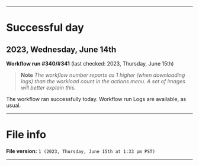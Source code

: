 
***

# Successful day

## 2023, Wednesday, June 14th

**Workflow run #340/#341** (last checked: 2023, Thursday, June 15th)

> **Note** _The workflow number reports as 1 higher (when downloading logs) than the workload count in the actions menu. A set of images will better explain this._

The workflow ran successfully today. Workflow run Logs are available, as usual.

***

# File info

**File version:** `1 (2023, Thursday, June 15th at 1:33 pm PST)`

***
